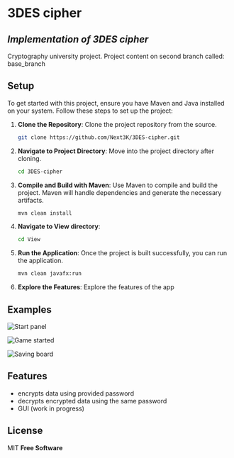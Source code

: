 # 3DES cipher
## _Implementation of 3DES cipher_


Cryptography university project. Project content on second branch called: base_branch

## Setup

To get started with this project, ensure you have Maven and Java installed on your system. Follow these steps to set up the project:

1. **Clone the Repository**: Clone the project repository from the source.

    ```bash
    git clone https://github.com/Next3K/3DES-cipher.git
    ```

2. **Navigate to Project Directory**: Move into the project directory after cloning.

    ```bash
    cd 3DES-cipher 
    ```

3. **Compile and Build with Maven**: Use Maven to compile and build the project. Maven will handle dependencies and generate the necessary artifacts.

    ```bash
    mvn clean install
    ```

4. **Navigate to View directory**:

    ```bash
    cd View
    ```

4. **Run the Application**: Once the project is built successfully, you can run the application.

    ```bash
    mvn clean javafx:run
    ```

5. **Explore the Features**: Explore the features of the app 

## Examples

![Start panel](/Screenshots/game_start.png)

![Game started](/Screenshots/game_play.png)

![Saving board](/Screenshots/save_game.png)


## Features

- encrypts data using provided password
- decrypts encrypted data using the same password
- GUI (work in progress)

## License

MIT
**Free Software**
